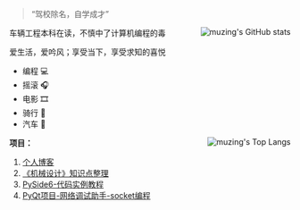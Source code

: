 > “驾校除名，自学成才”

<img align="right" src="https://github-readme-stats.vercel.app/api?username=muziing&show_icons=true" alt="muzing's GitHub stats"/>

车辆工程本科在读，不慎中了计算机编程的毒

爱生活，爱吟风；享受当下，享受求知的喜悦

- 编程 :computer:
- 摇滚 :headphones:
- 电影 :film_strip:
- 骑行 :bicyclist:
- 汽车 :car:

<img  align="right" src="https://github-readme-stats.vercel.app/api/top-langs/?username=muziing" alt="muzing's Top Langs"/>

**项目：**

1. [个人博客](https://muzing.top)
2. [《机械设计》知识点整理](https://domm.muzing.top)
3. [PySide6-代码实例教程](https://github.com/muziing/PySide6-Code-Tutorial)
4. [PyQt项目-网络调试助手-socket编程](https://github.com/muziing/NetAssist_PyQt)
